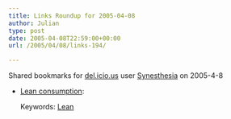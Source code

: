```yaml
---
title: Links Roundup for 2005-04-08
author: Julian
type: post
date: 2005-04-08T22:59:00+00:00
url: /2005/04/08/links-194/

---
```

Shared bookmarks for [del.icio.us][1] user  [Synesthesia][2] on 2005-4-8

  * [Lean consumption][3]:
   
    Keywords: [Lean][4]

 [1]: https://del.icio.us/
 [2]: https://del.icio.us/synesthesia
 [3]: https://www.clarkeching.com/2005/04/lean_consumptio.html "https://www.clarkeching.com/2005/04/lean_consumptio.html"
 [4]: https://del.icio.us/synesthesia/Lean